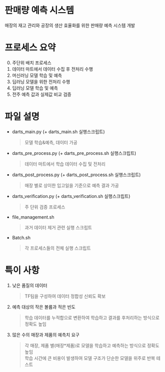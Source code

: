 # 판매량 예측 시스템
매장의 재고 관리와 공장의 생산 효율화를 위한 판매량 예측 시스템 개발

# 프로세스 요약
0. 주단위 배치 프로세스
1. 데이터 마트에서 데이터 수집 후 전처리 수행
2. 머신러닝 모델 학습 및 예측
3. 딥러닝 모델을 위한 전처리 수행
4. 딥러닝 모델 학습 및 예측
5. 전주 예측 값과 실제값 비교 검증

# 파일 설명
* darts_main.py (+ darts_main.sh 실행스크립트)
  > 모델 학습&예측, 데이터 가공
* darts_pre_process.py (+ darts_pre_process.sh 실행스크립트)
  > 데이터 마트에서 학습 데이터 수집 및 전처리
* darts_post_process.py (+ darts_post_process.sh 실행스크립트)
  > 매장 별로 상이한 입고일을 기준으로 예측 결과 가공
* darts_verification.py (+ darts_verification.sh 실행스크립트)
  > 주 단위 검증 프로세스
* file_management.sh
  > 과거 데이터 제거 관련 실행 스크립트
* Batch.sh
  > 각 프로세스들의 전체 실행 스크립트

# 특이 사항
1. 낮은 품질의 데이터
   > TF팀을 구성하여 데이터 정합성 신뢰도 확보
2. 예측 대상의 작은 볼륨과 적은 빈도
   > 학습 데이터를 누적합으로 변환하여 학습하고 결과를 후처리하는 방식으로 정확도 높임
3. 많은 수의 매장과 제품의 예측치 요구
   > 각 매장, 제품 별(매장*제품)로 모델을 학습하고 예측하는 방식으로 정확도 높임  
   > 학습 시간에 큰 비용이 발생하여 모델 구조가 단순한 모델을 위주로 반복 테스트
